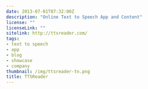 ```yaml
---
date: 2013-07-01T07:32:00Z
description: "Online Text to Speech App and Content"
license: ""
licenseLink: ""
sitelink: http://ttsreader.com/
tags:
- text to speech
- app
- blog
- showcase
- company
thumbnail: /img/ttsreader-tn.png
title: TTSReader
---
```

